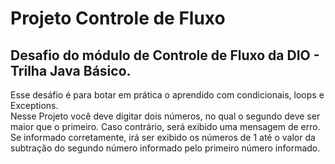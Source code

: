 # Projeto Controle de Fluxo

## Desafio do módulo de Controle de Fluxo da DIO - Trilha Java Básico.

Esse desáfio é para botar em prática o aprendido com condicionais, loops e
Exceptions. <BR/>
Nesse Projeto você deve digitar dois números, no qual o segundo deve ser 
maior que o primeiro. Caso contrário, será exibido uma mensagem de erro.
<BR/>Se informado corretamente, irá ser exibido os números de 1 até o valor
da subtração do segundo número informado pelo primeiro número informado.